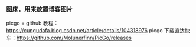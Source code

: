 ### 图床，用来放置博客图片
picgo + github 教程：https://cungudafa.blog.csdn.net/article/details/104318976
picgo 下载直达快车：https://github.com/Molunerfinn/PicGo/releases

